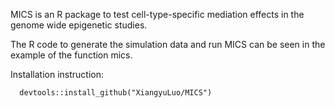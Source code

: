 MICS is an R package to test cell-type-specific mediation effects in the genome wide epigenetic studies.

The R code to generate the simulation data and run MICS can be seen in the example of the function mics.

Installation instruction:
```
  devtools::install_github("XiangyuLuo/MICS")
```
